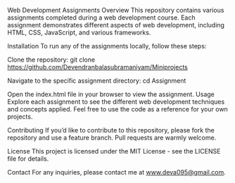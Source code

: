 Web Development Assignments
Overview
This repository contains various assignments completed during a web development course. Each assignment demonstrates different aspects of web development, including HTML, CSS, JavaScript, and various frameworks.

Installation
To run any of the assignments locally, follow these steps:

Clone the repository:
git clone https://github.com/Devendranbalasubramaniyam/Miniprojects

Navigate to the specific assignment directory:
cd Assignment 

Open the index.html file in your browser to view the assignment.
Usage
Explore each assignment to see the different web development techniques and concepts applied. Feel free to use the code as a reference for your own projects.

Contributing
If you’d like to contribute to this repository, please fork the repository and use a feature branch. Pull requests are warmly welcome.

License
This project is licensed under the MIT License - see the LICENSE file for details.

Contact
For any inquiries, please contact me at www.deva095@gmail.com.
